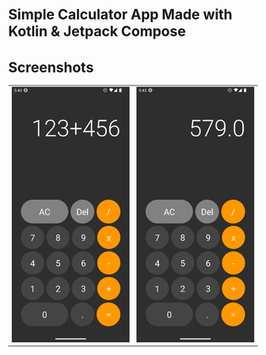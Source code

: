 # Simple Calculator App Made with Kotlin & Jetpack Compose

# Screenshots

|                                                                                                    |                                                                                                      |
|----------------------------------------------------------------------------------------------------|------------------------------------------------------------------------------------------------------|
| ![](https://github.com/emirhankolver/ComposeCalculatorExample/blob/master/assets/img.png?raw=true) | ![](https://github.com/emirhankolver/ComposeCalculatorExample/blob/master/assets/img_1.png?raw=true) |